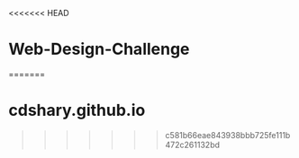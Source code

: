 <<<<<<< HEAD
# Web-Design-Challenge
=======
# cdshary.github.io
>>>>>>> c581b66eae843938bbb725fe111b472c261132bd
